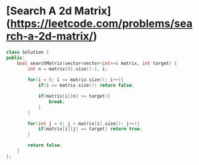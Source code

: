 # [Search A 2d Matrix] (https://leetcode.com/problems/search-a-2d-matrix/)
```c++
class Solution {
public:
    bool searchMatrix(vector<vector<int>>& matrix, int target) {
        int n = matrix[0].size()-1, i;
        
        for(i = 0; i <= matrix.size(); i++){
            if(i == matrix.size()) return false;

            if(matrix[i][n] >= target){
                break;
            }
        }

        for(int j = 0; j < matrix[i].size(); j++){
            if(matrix[i][j] == target) return true;
        }

        return false;
    }
};
```

